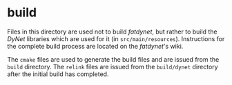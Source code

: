 # build

Files in this directory are used not to build *fatdynet*, but rather to build
the *DyNet* libraries which are used for it (in `src/main/resources`).  Instructions
for the complete build process are located on the *fatdynet*'s wiki.

The `cmake` files are used to generate the build files and are issued from
the `build` directory.  The `relink` files are issued from the `build/dynet`
directory after the initial build has completed.
